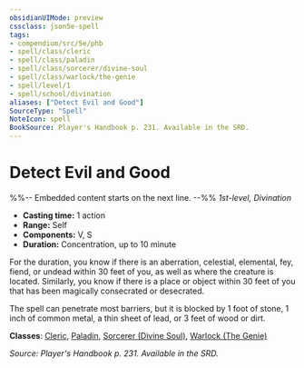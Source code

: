 ```yaml
---
obsidianUIMode: preview
cssclass: json5e-spell
tags:
- compendium/src/5e/phb
- spell/class/cleric
- spell/class/paladin
- spell/class/sorcerer/divine-soul
- spell/class/warlock/the-genie
- spell/level/1
- spell/school/divination
aliases: ["Detect Evil and Good"]
SourceType: "Spell"
NoteIcon: spell
BookSource: Player's Handbook p. 231. Available in the SRD.
---
```

# Detect Evil and Good
%%-- Embedded content starts on the next line. --%%
*1st-level, Divination*  

- **Casting time:** 1 action
- **Range:** Self
- **Components:** V, S
- **Duration:** Concentration, up to 10 minute

For the duration, you know if there is an aberration, celestial, elemental, fey, fiend, or undead within 30 feet of you, as well as where the creature is located. Similarly, you know if there is a place or object within 30 feet of you that has been magically consecrated or desecrated.

The spell can penetrate most barriers, but it is blocked by 1 foot of stone, 1 inch of common metal, a thin sheet of lead, or 3 feet of wood or dirt.

**Classes**: [Cleric](/2-Mechanics/CLI/classes/cleric.md), [Paladin](/2-Mechanics/CLI/classes/paladin.md), [Sorcerer (Divine Soul)](/2-Mechanics/CLI/classes/sorcerer-divine-soul-xge.md), [Warlock (The Genie)](/2-Mechanics/CLI/classes/warlock-the-genie-tce.md)

*Source: Player's Handbook p. 231. Available in the SRD.*